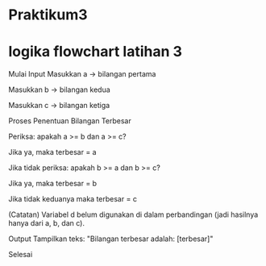 # Praktikum3
# logika flowchart latihan 3

Mulai
Input
Masukkan a → bilangan pertama

Masukkan b → bilangan kedua

Masukkan c → bilangan ketiga

Proses Penentuan Bilangan Terbesar

Periksa: apakah a >= b dan a >= c?

Jika ya, maka terbesar = a

Jika tidak periksa: apakah b >= a dan b >= c?

Jika ya, maka terbesar = b

Jika tidak keduanya maka terbesar = c

(Catatan)
Variabel d belum digunakan di dalam perbandingan (jadi hasilnya hanya dari a, b, dan c).

Output
Tampilkan teks: "Bilangan terbesar adalah: [terbesar]"

Selesai
